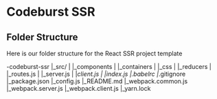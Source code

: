 # Codeburst SSR

## Folder Structure

Here is our folder structure for the React SSR project template 

-codeburst-ssr
 |_src/
 |   |_components
 |   |_containers
 |   |_css
 |   |_reducers
 |   |_routes.js
 |   |_server.js
 |   |_client.js
 |   |_index.js
 |_.babelrc
 |_.gitignore
 |_package.json
 |_config.js
 |_README.md
 |_webpack.common.js
 |_webpack.server.js
 |_webpack.client.js
 |_yarn.lock